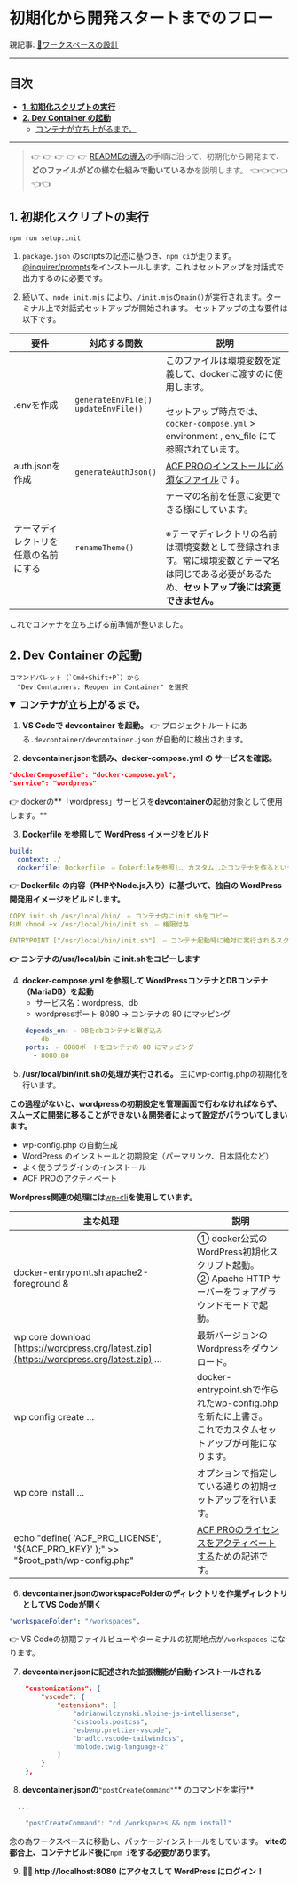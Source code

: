 # 初期化から開発スタートまでのフロー

親記事: [💼ワークスペースの設計](00_ワークスペースの設計.md)

---

## 目次

- [**1. 初期化スクリプトの実行**](#1-初期化スクリプトの実行)
- [**2. Dev Container の起動**](#2-dev-container-の起動)
  - [コンテナが立ち上がるまで。](#コンテナが立ち上がるまで)

---

> 👉 👉 👉 👉 👉 
> [READMEの導入](https://github.com/nevers-jp/wordpress-template-v3/blob/main/README.md)の手順に沿って、初期化から開発まで、
> **どのファイルがどの様な仕組みで動いているか**を説明します。
> 👈👈👈👈👈👈

## **1. 初期化スクリプトの実行**

```markdown
npm run setup:init
```

1. `package.json` のscriptsの記述に基づき、`npm ci`が走ります。[@inquirer/prompts](https://www.npmjs.com/package/@inquirer/prompts)をインストールします。これはセットアップを対話式で出力するのに必要です。

2. 続いて、`node init.mjs` により、`/init.mjs`の`main()`が実行されます。ターミナル上で対話式セットアップが開始されます。
セットアップの主な要件は以下です。

| 要件 | 対応する関数 | 説明 |
| --- | --- | --- |
| .envを作成 | `generateEnvFile()`<br>`updateEnvFile()` | このファイルは環境変数を定義して、dockerに渡すのに使用します。<br><br>セットアップ時点では、`docker-compose.yml` > environment , env_file にて参照されています。 |
| auth.jsonを作成 | `generateAuthJson()` | [ACF PROのインストールに必須なファイル](https://arc.net/l/quote/pfqrdpzc)です。 |
| テーマディレクトリを任意の名前にする | `renameTheme()` | テーマの名前を任意に変更できる様にしています。<br><br>※テーマディレクトリの名前は環境変数として登録されます。常に環境変数とテーマ名は同じである必要があるため、**セットアップ後には変更できません。** |

これでコンテナを立ち上げる前準備が整いました。

## **2. Dev Container の起動**

```plaintext
コマンドパレット（`Cmd+Shift+P`）から  
  "Dev Containers: Reopen in Container" を選択
```

<details open="">
<summary style="font-weight:600;font-size:1.25em;line-height:1.3;margin:0">コンテナが立ち上がるまで。</summary>
<div class="indented">

1. **VS Codeで devcontainer を起動。**
   👉 プロジェクトルートにある`.devcontainer/devcontainer.json` が自動的に検出されます。

2. **devcontainer.jsonを読み、docker-compose.yml の サービスを確認。**

```json
"dockerComposeFile": "docker-compose.yml",
"service": "wordpress"
```

👉 dockerの**「wordpress」サービスを**devcontainerの**起動対象として使用します。**

3. **Dockerfile を参照して WordPress イメージをビルド**

```yaml
build:
  context: ./
  dockerfile: Dockerfile　⇦ Dokerfileを参照し、カスタムしたコンテナを作るという指示
```

👉 **Dockerfile の内容（PHPやNode.js入り）に基づいて、独自の WordPress 開発用イメージをビルドします。**

```yaml
COPY init.sh /usr/local/bin/　⇦ コンテナ内にinit.shをコピー
RUN chmod +x /usr/local/bin/init.sh　⇦ 権限付与

ENTRYPOINT ["/usr/local/bin/init.sh"]　⇦ コンテナ起動時に絶対に実行されるスクリプトを指定
```

**👉 コンテナの/usr/local/bin に init.shをコピーします**

4. **docker-compose.yml を参照して WordPressコンテナとDBコンテナ（MariaDB）を起動**
   - サービス名：wordpress、db
   - wordpressポート 8080 → コンテナの 80 にマッピング

```yaml
    depends_on: ⇦ DBをdbコンテナと繋ぎ込み
      - db
    ports:　⇦ 8080ポートをコンテナの 80 にマッピング
      - 8080:80
```

5. **/usr/local/bin/init.shの処理が実行される。**
   主にwp-config.phpの初期化を行います。

**この過程がないと、wordpressの初期設定を管理画面で行わなければならず、スムーズに開発に移ることができない＆開発者によって設定がバラついてしまいます。**

- wp-config.php の自動生成
- WordPress のインストールと初期設定（パーマリンク、日本語化など）
- よく使うプラグインのインストール
- ACF PROのアクティベート

**Wordpress関連の処理には**[wp-cli](https://wp-cli.org/ja/)**を使用しています。**

| 主な処理 | 説明 |
| --- | --- |
| docker-entrypoint.sh apache2-foreground & | ① docker公式のWordPress初期化スクリプト起動。<br/>② Apache HTTP サーバーをフォアグラウンドモードで起動。 |
| wp core download [https://wordpress.org/latest.zip](https://wordpress.org/latest.zip)  … | 最新バージョンのWordpressをダウンロード。 |
| wp config create  … | docker-entrypoint.shで作られたwp-config.phpを新たに上書き。<br/>これでカスタムセットアップが可能になります。 |
| wp core install … | オプションで指定している通りの初期セットアップを行います。 |
| echo "define( 'ACF_PRO_LICENSE', '${ACF_PRO_KEY}' );" >> "$root_path/wp-config.php" | [ACF PROのライセンスをアクティベートする](https://www.advancedcustomfields.com/resources/how-to-activate/#activating-acf-pro-in-wp-configphp)ための記述です。 |

6. **devcontainer.jsonのworkspaceFolderのディレクトリを作業ディレクトリとしてVS Codeが開く**

```yaml
"workspaceFolder": "/workspaces",
```

👉 VS Codeの初期ファイルビューやターミナルの初期地点が`/workspaces` になります。

7. **devcontainer.jsonに記述された拡張機能が自動インストールされる**

```json
    "customizations": {
        "vscode": {
            "extensions": [
                "adrianwilczynski.alpine-js-intellisense",
                "csstools.postcss",
                "esbenp.prettier-vscode",
                "bradlc.vscode-tailwindcss",
                "mblode.twig-language-2"
            ]
        }
    },
```

8. **devcontainer.jsonの**`"postCreateCommand"`** のコマンドを実行**

```javascript
  ...
  
	"postCreateCommand": "cd /workspaces && npm install"
```

念の為ワークスペースに移動し、パッケージインストールをしています。
**viteの都合上、コンテナビルド後に**`npm i`**をする必要があります。**

9. **🚗💨 http://localhost:8080 にアクセスして WordPress にログイン！**

</div>
</details>
